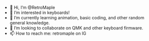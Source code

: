 - 👋 Hi, I’m @RetroMaple
- 👀 I’m interested in keyboards!
- 🌱 I’m currently learning animation, basic coding, and other random general knowledge.
- 💞️ I’m looking to collaborate on QMK and other keyboard firmware.
- 📫 How to reach me: retromaple on IG

<!---
RetroMaple/RetroMaple is a ✨ special ✨ repository because its `README.md` (this file) appears on your GitHub profile.
You can click the Preview link to take a look at your changes.
--->

